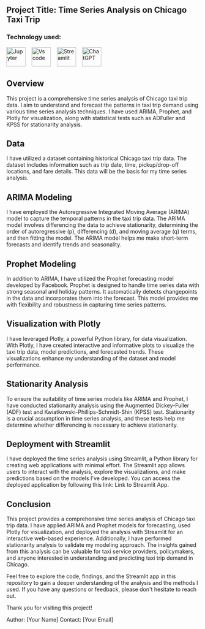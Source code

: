 ## Project Title: Time Series Analysis on Chicago Taxi Trip

### Technology used:
<div align ='left'>
<img src ='https://technology.amis.nl/wp-content/uploads/2020/11/image_thumb-27.png', height = "50" alt = 'Jupyter'/><img width='12'/> 
<img src = 'https://cdn.dribbble.com/users/6569/screenshots/16471177/media/8bbfe7fd594073dc6271d5d852c7381a.png', height = "50" alt = 'Vs code'/><img width = '12'/>
<img src = 'https://thomasjpfan.github.io/data-umbrella-2020-streamlit-slides/images/streamlit.png', height = "50" alt = 'Streamlit'/><img width = '12'/>
<img src = 'https://github.githubassets.com/images/modules/logos_page/GitHub-Mark.png', height = "50 alt = 'Github'/><img width = '12'/>
<img src = 'https://img.uxwing.com/wp-content/themes/uxwing/download/brands-social-media/chatgpt-icon.png', height = "50" alt = 'ChatGPT'/><img width = '12'/>
</div>

## Overview
This project is a comprehensive time series analysis of Chicago taxi trip data. I aim to understand and forecast the patterns in taxi trip demand 
using various time series analysis techniques. I have used ARIMA, Prophet, and Plotly for visualization, along with statistical tests such as 
ADFuller and KPSS for stationarity analysis.

## Data
I have utilized a dataset containing historical Chicago taxi trip data. The dataset includes information such as trip date, time, pickup/drop-off 
locations, and fare details. This data will be the basis for my time series analysis.

## ARIMA Modeling
I have employed the Autoregressive Integrated Moving Average (ARIMA) model to capture the temporal patterns in the taxi trip data. The ARIMA model
involves differencing the data to achieve stationarity, determining the order of autoregressive (p), differencing (d), and moving average (q) 
terms, and then fitting the model. The ARIMA model helps me make short-term forecasts and identify trends and seasonality.

## Prophet Modeling
In addition to ARIMA, I have utilized the Prophet forecasting model developed by Facebook. Prophet is designed to handle time series data with 
strong seasonal and holiday patterns. It automatically detects changepoints in the data and incorporates them into the forecast. This model 
provides me with flexibility and robustness in capturing time series patterns.

## Visualization with Plotly
I have leveraged Plotly, a powerful Python library, for data visualization. With Plotly, I have created interactive and informative plots to 
visualize the taxi trip data, model predictions, and forecasted trends. These visualizations enhance my understanding of the dataset and model 
performance.

## Stationarity Analysis
To ensure the suitability of time series models like ARIMA and Prophet, I have conducted stationarity analysis using the Augmented Dickey-Fuller
(ADF) test and Kwiatkowski-Phillips-Schmidt-Shin (KPSS) test. Stationarity is a crucial assumption in time series analysis, and these tests help
me determine whether differencing is necessary to achieve stationarity.

## Deployment with Streamlit
I have deployed the time series analysis using Streamlit, a Python library for creating web applications with minimal effort. The Streamlit app 
allows users to interact with the analysis, explore the visualizations, and make predictions based on the models I've developed. You can access 
the deployed application by following this link: Link to Streamlit App.

## Conclusion
This project provides a comprehensive time series analysis of Chicago taxi trip data. I have applied ARIMA and Prophet models for forecasting, 
used Plotly for visualization, and deployed the analysis with Streamlit for an interactive web-based experience. Additionally, I have performed 
stationarity analysis to validate my modeling approach. The insights gained from this analysis can be valuable for taxi service providers, 
policymakers, and anyone interested in understanding and predicting taxi trip demand in Chicago.

Feel free to explore the code, findings, and the Streamlit app in this repository to gain a deeper understanding of the analysis and the methods I used. If you have any questions or feedback, please don't hesitate to reach out.

Thank you for visiting this project!

Author: [Your Name]
Contact: [Your Email]





